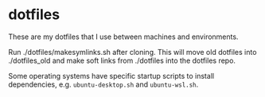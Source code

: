 dotfiles
========

These are my dotfiles that I use between machines and environments.

Run ./dotfiles/makesymlinks.sh after cloning.
This will move old dotfiles into ./dotfiles_old and make soft links from ./dotfiles into the dotfiles repo.

Some operating systems have specific startup scripts to install dependencies, e.g. `ubuntu-desktop.sh` and `ubuntu-wsl.sh`.
